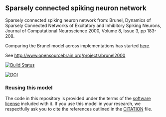 ## Sparsely connected spiking neuron network

Sparsely connected spiking neuron network from: Brunel, Dynamics of Sparsely Connected Networks of Excitatory and Inhibitory Spiking Neurons, Journal of Computational Neuroscience 2000, Volume 8, Issue 3, pp 183-208.

Comparing the Brunel model across implementations has started [here](https://github.com/OpenSourceBrain/Brunel2000/blob/master/NEST/README.md).

See http://www.opensourcebrain.org/projects/brunel2000

[![Build Status](https://travis-ci.org/OpenSourceBrain/Brunel2000.svg?branch=master)](https://travis-ci.org/OpenSourceBrain/Brunel2000)


[![DOI](https://www.zenodo.org/badge/9031229.svg)](https://www.zenodo.org/badge/latestdoi/9031229)


### Reusing this model

The code in this repository is provided under the terms of the [software license](LICENSE) included with it. If you use this model in your research, we respectfully ask you to cite the references outlined in the [CITATION](CITATION.md) file.

